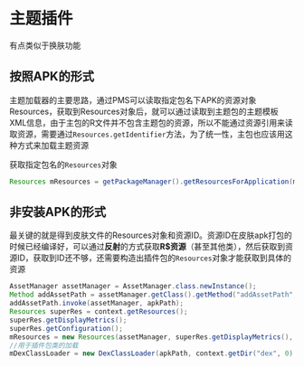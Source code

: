 # 主题插件

有点类似于换肤功能

## 按照APK的形式

主题加载器的主要思路，通过PMS可以读取指定包名下APK的资源对象Resources，获取到Resources对象后，就可以通过读取到主题包的主题模板XML信息，由于主包的R文件并不包含主题包的资源，所以不能通过资源引用来读取资源，需要通过`Resources.getIdentifier`方法，为了统一性，主包也应该用这种方式来加载主题资源

获取指定包名的`Resources`对象

```java
Resources mResources = getPackageManager().getResourcesForApplication(mPkgName);
```

## 非安装APK的形式

最关键的就是得到皮肤文件的Resources对象和资源ID。资源ID在皮肤apk打包的时候已经编译好，可以通过**反射**的方式获取**R$资源**（甚至其他类），然后获取到资源ID，获取到ID还不够，还需要构造出插件包的`Resources`对象才能获取到具体的资源

```java
AssetManager assetManager = AssetManager.class.newInstance();
Method addAssetPath = assetManager.getClass().getMethod("addAssetPath", String.class);
addAssetPath.invoke(assetManager, apkPath);
Resources superRes = context.getResources();
superRes.getDisplayMetrics();
superRes.getConfiguration();
mResources = new Resources(assetManager, superRes.getDisplayMetrics(), superRes.getConfiguration());
//用于插件包类的加载
mDexClassLoader = new DexClassLoader(apkPath, context.getDir("dex", 0).getAbsolutePath(), null, context.getClassLoader());
```
